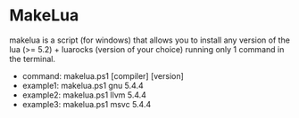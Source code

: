 # MakeLua
makelua is a script (for windows) that allows you to install any version of the lua (>= 5.2) + luarocks (version of your choice) running only 1 command in the terminal. 

 - command: makelua.ps1 [compiler] [version]
 - example1: makelua.ps1 gnu 5.4.4
 - example2: makelua.ps1 llvm 5.4.4
 - example3: makelua.ps1 msvc 5.4.4
